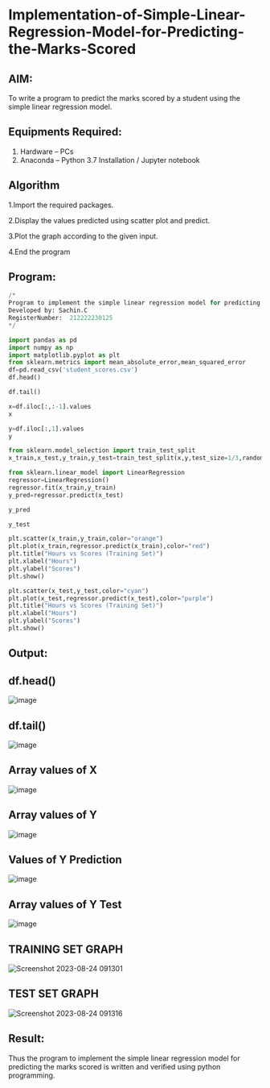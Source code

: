 # Implementation-of-Simple-Linear-Regression-Model-for-Predicting-the-Marks-Scored

## AIM:
To write a program to predict the marks scored by a student using the simple linear regression model.

## Equipments Required:
1. Hardware – PCs
2. Anaconda – Python 3.7 Installation / Jupyter notebook

## Algorithm
1.Import the required packages.

2.Display the values predicted using scatter plot and predict.

3.Plot the graph according to the given input.

4.End the program 

## Program:
```python
/*
Program to implement the simple linear regression model for predicting the marks scored.
Developed by: Sachin.C
RegisterNumber:  212222230125
*/

import pandas as pd
import numpy as np
import matplotlib.pyplot as plt
from sklearn.metrics import mean_absolute_error,mean_squared_error
df=pd.read_csv('student_scores.csv')
df.head()

df.tail()

x=df.iloc[:,:-1].values
x

y=df.iloc[:,1].values
y

from sklearn.model_selection import train_test_split
x_train,x_test,y_train,y_test=train_test_split(x,y,test_size=1/3,random_state=0)

from sklearn.linear_model import LinearRegression
regressor=LinearRegression()
regressor.fit(x_train,y_train)
y_pred=regressor.predict(x_test)

y_pred

y_test

plt.scatter(x_train,y_train,color="orange")
plt.plot(x_train,regressor.predict(x_train),color="red")
plt.title("Hours vs Scores (Training Set)")
plt.xlabel("Hours")
plt.ylabel("Scores")
plt.show()

plt.scatter(x_test,y_test,color="cyan")
plt.plot(x_test,regressor.predict(x_test),color="purple")
plt.title("Hours vs Scores (Training Set)")
plt.xlabel("Hours")
plt.ylabel("Scores")
plt.show()

```

## Output:

## df.head()
![image](https://github.com/Sachin-vlr/Implementation-of-Simple-Linear-Regression-Model-for-Predicting-the-Marks-Scored/assets/113497666/669e3180-8b33-4b78-a3da-67bc8623b721)

## df.tail()
![image](https://github.com/Sachin-vlr/Implementation-of-Simple-Linear-Regression-Model-for-Predicting-the-Marks-Scored/assets/113497666/af86f6a5-9ba9-4b4f-9472-e88b2fec9199)

## Array values of X
![image](https://github.com/Sachin-vlr/Implementation-of-Simple-Linear-Regression-Model-for-Predicting-the-Marks-Scored/assets/113497666/a5fe67dc-b9ac-4a34-ba67-3ab3d6495cad)

## Array values of Y
![image](https://github.com/Sachin-vlr/Implementation-of-Simple-Linear-Regression-Model-for-Predicting-the-Marks-Scored/assets/113497666/6f65b548-8c84-4181-8ccf-8ca6206614ec)

## Values of Y Prediction
![image](https://github.com/Sachin-vlr/Implementation-of-Simple-Linear-Regression-Model-for-Predicting-the-Marks-Scored/assets/113497666/86585e0e-910b-4a26-969e-4c2d6d5554ea)

## Array values of Y Test
![image](https://github.com/Sachin-vlr/Implementation-of-Simple-Linear-Regression-Model-for-Predicting-the-Marks-Scored/assets/113497666/7abaa21a-b848-4336-a64d-a255a17d9105)

## TRAINING SET GRAPH
![Screenshot 2023-08-24 091301](https://github.com/Sachin-vlr/Implementation-of-Simple-Linear-Regression-Model-for-Predicting-the-Marks-Scored/assets/113497666/5541802c-a5a1-46c7-850d-38d7c376d76c)

## TEST SET GRAPH
![Screenshot 2023-08-24 091316](https://github.com/Sachin-vlr/Implementation-of-Simple-Linear-Regression-Model-for-Predicting-the-Marks-Scored/assets/113497666/f3e722b9-d843-4ace-9b93-30127f94770e)

## Result:
Thus the program to implement the simple linear regression model for predicting the marks scored is written and verified using python programming.
